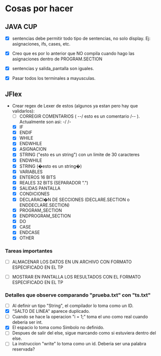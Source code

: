 # Cosas por hacer

## JAVA CUP

- [x] sentencias debe permitir todo tipo de sentencias, no solo display. Ej: asignaciones, ifs, cases, etc.
- [x] Creo que es por lo anterior que NO compila cuando hago las asignaciones dentro de PROGRAM.SECTION
- [x] sentencias y salida_pantalla son iguales.
- [x] Pasar todos los terminales a mayusculas.


## JFlex

- Crear regex de Lexer de estos (algunos ya estan pero hay que validarlos):
  - [ ] CORREGIR COMENTARIOS ( --/ esto es un comentario /-- ). Actualmente son asi: -/ /-
  - [X] IF
  - [X] ENDIF
  - [X] WHILE
  - [X] ENDWHILE
  - [X] ASIGNACION
  - [X] STRING ("esto es un string") con un limite de 30 caracteres 
  - [X] ENDWHILE
  - [X] STRING (�esto es un string�)
  - [X] VARIABLES
  - [X] ENTEROS 16 BITS
  - [X] REALES 32 BITS (SEPARADOR ".")
  - [X] SALIDAS PANTALLA
  - [X] CONDICIONES
  - [X] DECLARACI�N DE SECCIONES (DECLARE.SECTION o ENDDECLARE.SECTION)
  - [X] PROGRAM_SECTION
  - [X] ENDPROGRAM_SECTION
  - [X] DO
  - [X] CASE
  - [X] ENDCASE
  - [X] OTHER

### Tareas importantes

  - [ ] ALMACENAR LOS DATOS EN UN ARCHIVO CON FORMATO ESPECIFICADO EN EL TP
  - [ ] MOSTRAR EN PANTALLA LOS RESULTADOS CON EL FORMATO ESPECIFICADO EN EL TP


### Detalles que observe comparando "prueba.txt" con "ts.txt"

- [ ] Al definir un tipo "String", el compilador lo toma como un ID.
- [X] "SALTO DE LINEA" aparece duplicado.
- [ ] Cuando se hace la operacion "i = 1;" toma el uno como real cuando deberia ser int.
- [X] El espacio lo toma como Simbolo no definido.
- [ ] Despues de salir del else, sigue marcando como si estuviera dentro del else.
- [ ] La instruccion "write" lo toma como un id. Deberia ser una palabra reservada?